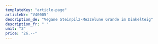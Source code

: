 ```yaml
---
templateKey: "article-page"
articleNr: "V40005"
description_de: "Vegane Steinpilz-Mezzelune Grande im Dinkelteig"
description_fr: " "
unit: "2"
price: "26.--"
---
```

